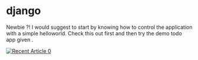 # django
Newbie ?!
I would suggest to start by knowing how to control the application with a simple helloworld. 
Check this out first and then try the demo todo app given .

<a target="_blank" href="https://github-readme-medium-recent-article.vercel.app/medium/@sirpavr18/0"><img src="https://github-readme-medium-recent-article.vercel.app/medium/@sirpavr18/0" alt="Recent Article 0"> 


